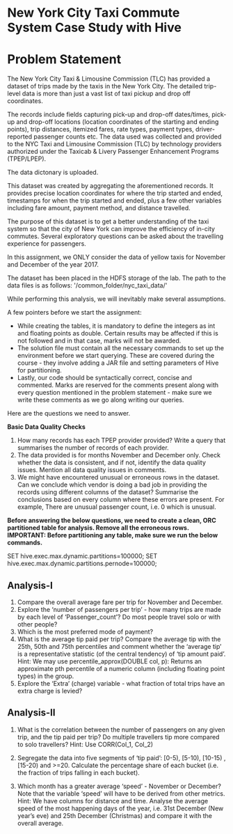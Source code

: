 # New York City Taxi Commute System Case Study with Hive

# Problem Statement 

The New York City Taxi & Limousine Commission (TLC) has provided a dataset of trips made by the taxis in the New York City. The detailed trip-level data is more than just a vast list of taxi pickup and drop off coordinates.  

The records include fields capturing pick-up and drop-off dates/times, pick-up and drop-off locations (location coordinates of the starting and ending points), trip distances, itemized fares, rate types, payment types, driver-reported passenger counts etc. The data used was collected and provided to the NYC Taxi and Limousine Commission (TLC) by technology providers authorized under the Taxicab & Livery Passenger Enhancement Programs (TPEP/LPEP). 

The data dictonary is uploaded.

This dataset was created by aggregating the aforementioned records. It provides precise location coordinates for where the trip started and ended, timestamps for when the trip started and ended, plus a few other variables including fare amount, payment method, and distance travelled.

The purpose of this dataset is to get a better understanding of the taxi system so that the city of New York can improve the efficiency of in-city commutes. Several exploratory questions can be asked about the travelling experience for passengers.

In this assignment, we ONLY consider the data of yellow taxis for November and December of the year 2017.

The dataset has been placed in the HDFS storage of the lab. The path to the data files is as follows:
'/common_folder/nyc_taxi_data/'

While performing this analysis, we will inevitably make several assumptions. 

A few pointers before we start the assignment:

- While creating the tables, it is mandatory to define the integers as int and floating points as double. Certain results may be affected if this is not followed and in that case, marks will not be awarded.
- The solution file must contain all the necessary commands to set up the environment before we start querying. These are covered during the course - they involve adding a JAR file and setting parameters of Hive for partitioning. 
- Lastly, our code should be syntactically correct, concise and commented. Marks are reserved for the comments present along with every question mentioned in the problem statement - make sure we write these comments as we go along writing our queries.

Here are the questions we need to answer.

**Basic Data Quality Checks**
1. How many records has each TPEP provider provided? Write a query that summarises the number of records of each provider.
2. The data provided is for months November and December only. Check whether the data is consistent, and if not, identify the data quality issues. Mention all data quality issues in comments.
3. We might have encountered unusual or erroneous rows in the dataset. Can we conclude which vendor is doing a bad job in providing the records using different columns of the dataset? Summarise the conclusions based on every column where these errors are present. For example,  There are unusual passenger count, i.e. 0 which is unusual.

**Before answering the below questions, we need to create a clean, ORC partitioned table for analysis. Remove all the erroneous rows.**
**IMPORTANT: Before partitioning any table, make sure we run the below commands.**

SET hive.exec.max.dynamic.partitions=100000;
SET hive.exec.max.dynamic.partitions.pernode=100000;

## Analysis-I

1. Compare the overall average fare per trip for November and December.
2. Explore the ‘number of passengers per trip’ - how many trips are made by each level of ‘Passenger_count’? Do most people travel solo or with other people?
3. Which is the most preferred mode of payment?
4. What is the average tip paid per trip? Compare the average tip with the 25th, 50th and 75th percentiles and comment whether the ‘average tip’ is a representative statistic (of the central tendency) of ‘tip amount paid’. Hint: We may use percentile_approx(DOUBLE col, p): Returns an approximate pth percentile of a numeric column (including floating point types) in the group.
5. Explore the ‘Extra’ (charge) variable - what fraction of total trips have an extra charge is levied?

## Analysis-II

1. What is the correlation between the number of passengers on any given trip, and the tip paid per trip? Do multiple travellers tip more compared to solo travellers? Hint: Use CORR(Col_1, Col_2)
2. Segregate the data into five segments of ‘tip paid’: 
  [0-5), [5-10), [10-15) , [15-20) and >=20. 
  Calculate the percentage share of each bucket (i.e. the fraction of trips falling in each bucket).

3. Which month has a greater average ‘speed’ - November or December? Note that the variable ‘speed’ will have to be derived from other metrics. Hint: We have columns for distance and time.
Analyse the average speed of the most happening days of the year, i.e. 31st December (New year’s eve) and 25th December (Christmas) and compare it with the overall average. 
 
